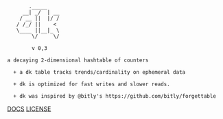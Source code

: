 
	       ._____
	     __| _/  | __
	    / __ ||  |/ /
	   / /_/ ||    <
	   \____ ||__|_ \
	        \/     \/

	        v 0,3

	a decaying 2-dimensional hashtable of counters

	  + a dk table tracks trends/cardinality on ephemeral data

	  + dk is optimized for fast writes and slower reads.

	  + dk was inspired by @bitly's https://github.com/bitly/forgettable

[DOCS](http://godoc.org/github.com/jasonmoo/dk) 
[LICENSE](https://raw.github.com/jasonmoo/dk/master/LICENSE)
